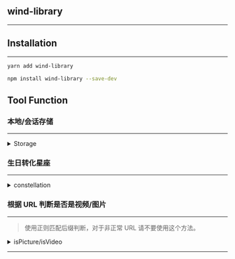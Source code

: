 ## wind-library

---

## Installation

---

```sh
yarn add wind-library

npm install wind-library --save-dev
```

## Tool Function

### 本地/会话存储

---

<details>
<summary>Storage</summary>

```js
import { storage } from 'wind-library';
// 设置
storage.session.set(key,value);
// 获取
storage.session.get(key);
// 移除
storage.session.remove(key);
// 清除
storage.session.clear();
// 获取所有
storage.session.getAll();
// 遍历
storage.session.forEach(cb);
// localStorage 同样API
storage.local.set(...)
...
```

</details>

### 生日转化星座

---

<details>
<summary>constellation</summary>

```js
import { constellation } from 'wind-library';
const birthday = '2000-01-03';

constellation(birthday); // 摩羯
```

</details>

### 根据 URL 判断是否是视频/图片

---

> 使用正则匹配后缀判断，对于非正常 URL 请不要使用这个方法。

<details>
<summary>isPicture/isVideo</summary>

```js
import { isPicture, isVideo } from 'wind-library';
isPicture('http://hycoding.com'); // false
isVideo('http://hycoding.com/1cabidesa.mp4'); // true
```

</details>

---
